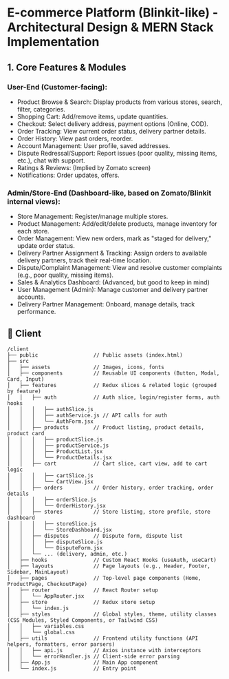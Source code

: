 # E-commerce Platform (Blinkit-like) - Architectural Design & MERN Stack Implementation

## 1. Core Features & Modules
### User-End (Customer-facing):

- Product Browse & Search: Display products from various stores, search, filter, categories.
- Shopping Cart: Add/remove items, update quantities.
- Checkout: Select delivery address, payment options (Online, COD).
- Order Tracking: View current order status, delivery partner details.
- Order History: View past orders, reorder.
- Account Management: User profile, saved addresses.
- Dispute Redressal/Support: Report issues (poor quality, missing items, etc.), chat with support.
- Ratings & Reviews: (Implied by Zomato screen)
- Notifications: Order updates, offers.
### Admin/Store-End (Dashboard-like, based on Zomato/Blinkit internal views):
- Store Management: Register/manage multiple stores. 
- Product Management: Add/edit/delete products, manage inventory for each store.
- Order Management: View new orders, mark as "staged for delivery," update order status.
- Delivery Partner Assignment & Tracking: Assign orders to available delivery partners, track their real-time location.
- Dispute/Complaint Management: View and resolve customer complaints (e.g., poor quality, missing items).
- Sales & Analytics Dashboard: (Advanced, but good to keep in mind)
- User Management (Admin): Manage customer and delivery partner accounts.
- Delivery Partner Management: Onboard, manage details, track performance.

## 📁 Client
```
/client
├── public                  // Public assets (index.html)
├── src
│   ├── assets              // Images, icons, fonts
│   ├── components          // Reusable UI components (Button, Modal, Card, Input)
│   ├── features            // Redux slices & related logic (grouped by feature)
│   │   ├── auth            // Auth slice, login/register forms, auth hooks
│   │   │   ├── authSlice.js
│   │   │   ├── authService.js // API calls for auth
│   │   │   └── AuthForm.jsx
│   │   ├── products        // Product listing, product details, product card
│   │   │   ├── productSlice.js
│   │   │   ├── productService.js
│   │   │   ├── ProductList.jsx
│   │   │   └── ProductDetails.jsx
│   │   ├── cart            // Cart slice, cart view, add to cart logic
│   │   │   ├── cartSlice.js
│   │   │   └── CartView.jsx
│   │   ├── orders          // Order history, order tracking, order details
│   │   │   ├── orderSlice.js
│   │   │   └── OrderHistory.jsx
│   │   ├── stores          // Store listing, store profile, store dashboard
│   │   │   ├── storeSlice.js
│   │   │   └── StoreDashboard.jsx
│   │   ├── disputes        // Dispute form, dispute list
│   │   │   ├── disputeSlice.js
│   │   │   └── DisputeForm.jsx
│   │   └── ... (delivery, admin, etc.)
│   ├── hooks               // Custom React Hooks (useAuth, useCart)
│   ├── layouts             // Page layouts (e.g., Header, Footer, Sidebar, MainLayout)
│   ├── pages               // Top-level page components (Home, ProductPage, CheckoutPage)
│   ├── router              // React Router setup
│   │   └── AppRouter.jsx
│   ├── store               // Redux store setup
│   │   └── index.js
│   ├── styles              // Global styles, theme, utility classes (CSS Modules, Styled Components, or Tailwind CSS)
│   │   ├── variables.css
│   │   └── global.css
│   ├── utils               // Frontend utility functions (API helpers, formatters, error parsers)
│   │   ├── api.js          // Axios instance with interceptors
│   │   └── errorHandler.js // Client-side error parsing
│   ├── App.js              // Main App component
│   └── index.js            // Entry point
```